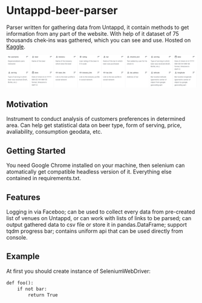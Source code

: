 # Untappd-beer-parser
Parser written for gathering data from Untappd, it contain methods to get information from any part of the website. With help of it dataset of 75 thousands chek-ins was gathered, which you can see and use. Hosted on [Kaggle](https://www.kaggle.com/kondrasso/saint-petersburg-craft-beer).

![image](github_readme_header.png)

## Motivation
Instrument to conduct analysis of customers preferences in determined area. Can help get statistical data on beer type, form of serving, price, avaliability, consumption geodata, etc. 

## Getting Started
You need Google Chrome installed on your machine, then selenium can atomatically get compatible headless version of it. Everything else contained in requirements.txt.

## Features

Logging in via Faceboo; can be used to collect every data from pre-created list of venues on Untappd, or can work with lists of links to be parsed; can output gathered data to csv file or store it in pandas.DataFrame; support tqdm progress bar; contains uniform api that can be used directly from console. 

## Example

At first you should create instance of SeleniumWebDriver:

    def foo():
        if not bar:
            return True
